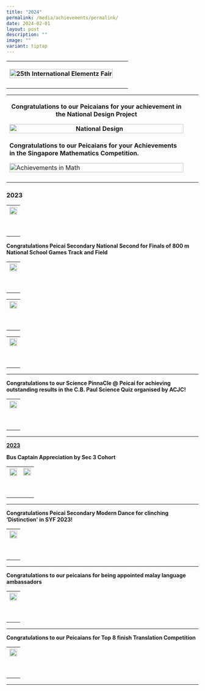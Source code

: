 ```yaml
---
title: "2024"
permalink: /media/achievements/permalink/
date: 2024-02-01
layout: post
description: ""
image: ""
variant: tiptap
---
```

<table>
<tbody>
<tr>
<th rowspan="1" colspan="1">
<p></p>
<div class="isomer-image-wrapper">
<img style="width: 100%" height="auto" width="100%" alt="25th International Elementz Fair" src="/images/Achievements/25th international elementz fair .jpg">
</div>
</th>
<th rowspan="1" colspan="1">
<p></p>
</th>
<th rowspan="1" colspan="1">
<p></p>
</th>
</tr>
<tr>
<td rowspan="1" colspan="1">
<p></p>
</td>
<td rowspan="1" colspan="1">
<p></p>
</td>
<td rowspan="1" colspan="1">
<p></p>
</td>
</tr>
</tbody>
</table>
<p></p>
<table>
<tbody>
<tr>
<th rowspan="1" colspan="1">
<p>Congratulations to our Peicaians for your achievement in the National
Design Project</p>
<p></p>
<div class="isomer-image-wrapper">
<img style="width: 100%" height="auto" width="100%" alt="National Design" src="/images/Achievements/achievement_National_Design_Project.jpg">
</div>
</th>
<th rowspan="1" colspan="1">
<p></p>
</th>
<th rowspan="1" colspan="1">
<p></p>
</th>
</tr>
<tr>
<td rowspan="1" colspan="1">
<p><strong>Congratulations to our Peicaians for your Achievements in the Singapore Mathematics Competition.</strong>
</p>
<div class="isomer-image-wrapper">
<img style="width: 100%" height="auto" width="100%" alt="Achievements in Math" src="/images/Achievements/Congratulations_to_our_Peicaians_for_your_Achievements_in_Math.jpg">
</div>
</td>
<td rowspan="1" colspan="1">
<p></p>
</td>
<td rowspan="1" colspan="1">
<p></p>
</td>
</tr>
<tr>
<td rowspan="1" colspan="1">
<p></p>
</td>
<td rowspan="1" colspan="1">
<p></p>
</td>
<td rowspan="1" colspan="1">
<p></p>
</td>
</tr>
</tbody>
</table>
<p></p>
<p></p>
<p></p>
<h3><strong>2023</strong></h3>
<table>
<tbody>
<tr>
<th rowspan="1" colspan="1">
<div class="isomer-image-wrapper">
<img style="width: 100%;" height="auto" width="100%" src="/images/congratulations to our science olympians.jpg">
</div>
<p>
<br>
</p>
</th>
</tr>
</tbody>
</table>
<p><strong>Congratulations Peicai Secondary National Second for Finals of 800 m National School Games Track and Field</strong>
</p>
<table>
<tbody>
<tr>
<th rowspan="1" colspan="1">
<div class="isomer-image-wrapper">
<img style="width: 100%;" height="auto" width="100%" src="/images/national second for finals 1 copy.jpg">
</div>
<p>
<br>
</p>
</th>
</tr>
</tbody>
</table>
<p></p>
<table>
<tbody>
<tr>
<th rowspan="1" colspan="1">
<div class="isomer-image-wrapper">
<img style="width: 100%;" height="auto" width="100%" src="/images/national second for finals 2 copy.jpg">
</div>
<p>
<br>
</p>
</th>
</tr>
</tbody>
</table>
<p></p>
<table>
<tbody>
<tr>
<th rowspan="1" colspan="1">
<div class="isomer-image-wrapper">
<img style="width: 100%;" height="auto" width="100%" src="/images/national second for finals 3 copy.jpg">
</div>
<p>
<br>
</p>
</th>
</tr>
</tbody>
</table>
<p></p>
<hr>
<p><strong>Congratulations to our Science PinnaCle @ Peicai for achieving outstanding results in the C.B. Paul Science Quiz organised by ACJC!</strong>
</p>
<table>
<tbody>
<tr>
<th rowspan="1" colspan="1">
<div class="isomer-image-wrapper">
<img style="width: 100%;" height="auto" width="100%" src="/images/cb paul science quiz.jpg">
</div>
<p>
<br>
</p>
</th>
</tr>
</tbody>
</table>
<p></p>
<hr>
<p><strong><u>2023</u></strong>
</p>
<p><strong>Bus Captain Appreciation by Sec 3 Cohort</strong>
</p>
<table>
<tbody>
<tr>
<th rowspan="1" colspan="1">
<div class="isomer-image-wrapper">
<img style="width: 100%;" height="auto" width="100%" src="/images/bus captain appreciation by sec 3 cohort 1.jpg">
</div>
<p>
<br>
</p>
</th>
<td rowspan="1" colspan="1">
<div class="isomer-image-wrapper">
<img style="width: 100%;" height="auto" width="100%" src="/images/captain appreciation by sec 3 cohort 2.jpg">
</div>
<p>
<br>
</p>
</td>
</tr>
</tbody>
</table>
<p></p>
<hr>
<p><strong>Congratulations Peicai Secondary Modern Dance for clinching ‘Distinction' in SYF 2023!</strong>
</p>
<table>
<tbody>
<tr>
<th rowspan="1" colspan="1">
<div class="isomer-image-wrapper">
<img style="width: 100%;" height="auto" width="100%" src="/images/congratulations peicai secondary modern dance for clinching ‘distinction' in syf 2023!.jpg">
</div>
<p>
<br>
</p>
</th>
</tr>
</tbody>
</table>
<p></p>
<hr>
<p><strong>Congratulations to our peicaians for being appointed malay language ambassadors</strong>
</p>
<table>
<tbody>
<tr>
<th rowspan="1" colspan="1">
<div class="isomer-image-wrapper">
<img style="width: 100%;" height="auto" width="100%" src="/images/congratulations to our peicaians for being appointed malay language ambassadors.jpg">
</div>
<p>
<br>
</p>
</th>
</tr>
</tbody>
</table>
<p></p>
<hr>
<p><strong>Congratulations to our Peicaians for Top 8 finish Translation Competition</strong>
</p>
<table>
<tbody>
<tr>
<th rowspan="1" colspan="1">
<div class="isomer-image-wrapper">
<img style="width: 100%;" height="auto" width="100%" src="/images/congratulations to our peicaians for top 8 finish translation competition.jpg">
</div>
<p>
<br>
</p>
</th>
</tr>
</tbody>
</table>
<p></p>
<hr>
<p></p>